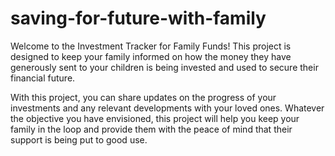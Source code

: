 # saving-for-future-with-family
Welcome to the Investment Tracker for Family Funds! This project is designed to keep your family informed on how the money they have generously sent to your children is being invested and used to secure their financial future.

With this project, you can share updates on the progress of your investments and any relevant developments with your loved ones. Whatever the objective you have envisioned, this project will help you keep your family in the loop and provide them with the peace of mind that their support is being put to good use.
